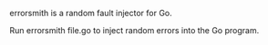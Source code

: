 errorsmith is a random fault injector for Go.

Run errorsmith file.go to inject random errors into the Go program.
